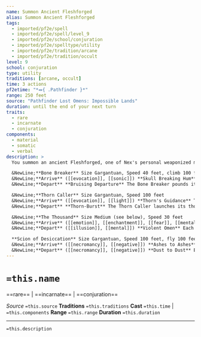 ```yaml
---
name: Summon Ancient Fleshforged
alias: Summon Ancient Fleshforged
tags:
  - imported/pf2e/spell
  - imported/pf2e/spell/level_9
  - imported/pf2e/school/conjuration
  - imported/pf2e/spelltype/utility
  - imported/pf2e/tradition/arcane
  - imported/pf2e/tradition/occult
level: 9
school: conjuration
type: utility
traditions: [arcane, occult]
time: 3 actions
pf2etime: "*⬽{ .Pathfinder }*"
range: 250 feet
source: "Pathfinder Lost Omens: Impossible Lands"
duration: until the end of your next turn
traits:
  - rare
  - incarnate
  - conjuration
components:
  - material
  - somatic
  - verbal
description: >
  You summon an ancient Fleshforged, one of Nex's personal weaponized monstrosities unleashed in the first wars against Geb. It squeezes itself into its war form from time long forgotten, unleashing its wrath upon your foes. The Fleshforged occupies the space noted in the spell description. When you Cast this Spell, choose one of the Fleshforged below to summon.

  &NewLine;**Bone Breaker** Size Gargantuan, Speed 40 feet, climb 100 feet
  &NewLine;**Arrive** ([[evocation]], [[sonic]]) **Skull Breaking Hum** The Bone Breaker appears in a shower of bone fragments. Its form is that of an immense titan of flesh and metal with long, muscular, twisted arms. The Bone Breaker releases a hum at a harmonic frequency that weakens bones in creatures' bodies. Each foe within an 80‑foot emanation must attempt a Fortitude save. On a critical success, they're unaffected; on a success, they're [[Enfeebled]] 2 for 1 round; on a failure they're [[Enfeebled]] 3 for 1 minute; and on a critical failure, they're [[Enfeebled]] 4 for 10 minutes. A skeleton or other undead foe made almost entirely of bones treats their result as one degree of success worse than they rolled.
  &NewLine;**Depart** **Bruising Departure** The Bone Breaker pounds its long arms into the ground, creating a long shockwave. Each foe within a 100‑foot‑long, 10‑foot‑wide line takes 8d12 bludgeoning damage, with a basic Fortitude save.

  &NewLine;**Thorn Caller** Size Gargantuan, Speed 100 feet
  &NewLine;**Arrive** ([[evocation]], [[light]]) **Thorn's Guidance** The Thorn Caller appears in a burst of light. The Thorn Caller's body is an ornate armored sphere with black panther masks surrounding a glowing light. The ball floats in the air due to six glowing, thornlike wings. Two clusters of bird heads emerge from both sides of the body with long necks that twirl together like tentacles. The Thorn Caller's burst of light illuminates all foes within 200 feet. The foes become [[Dazzled]] and flat‑footed, and if they were [[Invisible]], they become [[Concealed]] instead. These effects last until the Thorn Caller Departs.
  &NewLine;**Depart** **Thorn-Burst** The Thorn Caller launches its thorned wings at various targets. Attempt spell attack rolls against up to 6 different targets within 300 feet. On a hit, the target takes 10d8 piercing damage, double on a critical hit, half on a failure, and none on a critical failure.

  &NewLine;**The Thousand** Size Medium (see below), Speed 30 feet
  &NewLine;**Arrive** ([[emotion]], [[enchantment]], [[fear]], [[mental]]) **Disconcerting Arrival** Select five spaces in range and summon a Medium‑sized polyp of The Thousand in each of these spaces. The Thousand is an entity whose full scope is 1,000 polyps of oozing flesh, each physically separate but mentally part of a single creature. Not all 1,000 polyps have survived, and the spell summons five of them. Each creature within 10 feet of any of the polyps must attempt a Will Save. On a critical success, they're unaffected; on a success, they're [[Frightened]] 1; on a failure, they're [[Frightened]] 3; and on a critical failure, they're [[Frightened]] 4 and [[Fleeing]] for 1 round
  &NewLine;**Depart** ([[illusion]], [[mental]]) **Violent Omen** Each frightened foe within a 60‑foot emanation of any of the five polyps takes 10d8 mental damage, with a basic Will save.

  **Scion of Desiccation** Size Gargantuan, Speed 100 feet, fly 100 feet
  &NewLine;**Arrive** ([[necromancy]], [[negative]]) **Ashes to Ashes** The Scion of Desiccation appears in a swirl of screaming wind, a gargantuan form of twisted flesh that's constantly flensed by gritty ash and dust, and just as constantly regenerating itself. Each foe within a 40‑foot emanation takes 10d10 negative energy damage, with a basic Fortitude save
  &NewLine;**Depart** ([[necromancy]], [[negative]]) **Dust to Dust** Each foe within a 60‑foot emanation must attempt a Fortitude save; they're [[Drained]] 2 on a failure or [[Drained]] 4 on a critical failure.
---
```

# `=this.name`
==rare== | ==incarnate== | ==conjuration==

*Source* `=this.source`
**Traditions** `=this.traditions`
**Cast** `=this.time` | `=this.components`
**Range** `=this.range`
**Duration** `=this.duration`

***
`=this.description`